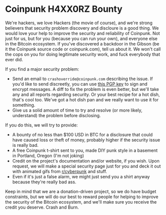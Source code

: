 # Coinpunk H4XX0RZ Bounty

We're hackers, we love Hackers (the movie of course), and we're strong believers that security problem discovery and discloure is a good thing. We would love your help to improve the security and reliability of Coinpunk. Not just for us, but for you (because you can run your own), and everyone else in the Bitcoin ecosystem. If you've discovered a backdoor in the Gibson (be it the Coinpunk source code or coinpunk.com), tell us about it. We won't call the cops on you for doing legitimate security work, and fuck everybody that ever did.

If you find a major security problem: 

* Send an email to `crashoverride@coinpunk.com` describing the issue. If you'd like to send discreetly, you can use [this PGP key](http://kyledrake.net/pgpkey.txt) to sign and encrypt messages. A diff to fix the problem is even better, but we'll take any and all reports regarding security. Or your best recipe for a hot dish, that's cool too. We've got a hot dish pan and we really want to use it for something.
* Give us a solid amount of time to try and resolve (or more likely, understand) the problem before disclosing.

If you do this, we will try to provide:

* A bounty of no less than $100 USD in BTC for a disclosure that could have caused loss or theft of money, probably higher if the security issue is really bad.
* A free Coinpunk t-shirt sent to you, made DIY punk style in a basement in Portland, Oregon (I'm not joking)
* Credit on the project's documentation and/or website, if you wish. Upon request, we will make a special security page just for you and deck it out with animated gifs from [r/cyberpunk](http://reddit.com/r/cyberpunk) and stuff.
* Even if it's just a false alarm, we might just send you a shirt anyway because they're really bad ass.

Keep in mind that we are a donation-driven project, so we do have budget constraints, but we will do our best to reward people for helping to improve the security of the Bitcoin ecosystem, and we'll make sure you receive the credit you deserve. Crash and Burn.
